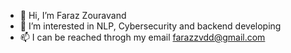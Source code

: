 - 👋 Hi, I’m Faraz Zouravand
- 👀 I’m interested in NLP, Cybersecurity and backend developing
- 📫 I can be reached throgh my email farazzvdd@gmail.com

<!---
FarazZvd/FarazZvd is a ✨ special ✨ repository because its `README.md` (this file) appears on your GitHub profile.
You can click the Preview link to take a look at your changes.
- 💞️ I’m looking to collaborate on pentesting positions
--->
